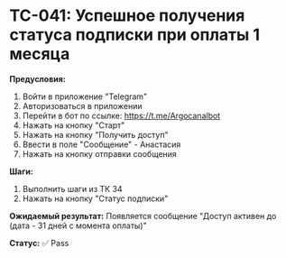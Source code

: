 # TC-041: Успешное получения статуса подписки при оплаты 1 месяца


**Предусловия:**
1. Войти в приложение "Telegram"
2. Авторизоваться в приложении
3. Перейти в бот по ссылке: https://t.me/Argocanalbot
4. Нажать на кнопку "Старт"
5. Нажать на кнопку "Получить доступ"
6. Ввести в поле "Сообщение" - Анастасия
7. Нажать на кнопку отправки сообщения

**Шаги:**
1. Выполнить шаги из ТК 34
2. Нажать на кнопку "Статус подписки"

**Ожидаемый результат:**
Появляется сообщение "Доступ активен до (дата - 31 дней с момента оплаты)"

**Статус:** ✅ Pass
